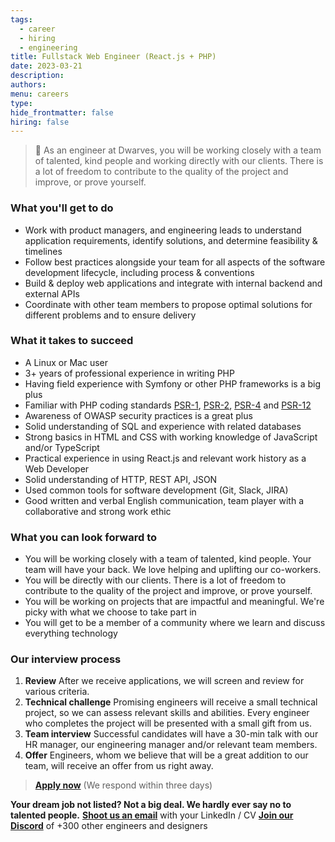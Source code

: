 ```yaml
---
tags:
  - career
  - hiring
  - engineering
title: Fullstack Web Engineer (React.js + PHP)
date: 2023-03-21
description:
authors:
menu: careers
type:
hide_frontmatter: false
hiring: false
---
```

> 🤝 As an engineer at Dwarves, you will be working closely with a team of talented, kind people and working directly with our clients. There is a lot of freedom to contribute to the quality of the project and improve, or prove yourself.

### What you'll get to do
- Work with product managers, and engineering leads to understand application requirements, identify solutions, and determine feasibility & timelines
- Follow best practices alongside your team for all aspects of the software development lifecycle, including process & conventions
- Build & deploy web applications and integrate with internal backend and external APIs
- Coordinate with other team members to propose optimal solutions for different problems and to ensure delivery

### What it takes to succeed
- A Linux or Mac user
- 3+ years of professional experience in writing PHP
- Having field experience with Symfony or other PHP frameworks is a big plus
- Familiar with PHP coding standards [PSR-1](https://www.php-fig.org/psr/psr-1/), [PSR-2](https://www.php-fig.org/psr/psr-2/), [PSR-4](https://www.php-fig.org/psr/psr-4/) and [PSR-12](https://www.php-fig.org/psr/psr-12/)
- Awareness of OWASP security practices is a great plus
- Solid understanding of SQL and experience with related databases
- Strong basics in HTML and CSS with working knowledge of JavaScript and/or TypeScript
- Practical experience in using React.js and relevant work history as a Web Developer
- Solid understanding of HTTP, REST API, JSON
- Used common tools for software development (Git, Slack, JIRA)
- Good written and verbal English communication, team player with a collaborative and strong work ethic

### What you can look forward to
- You will be working closely with a team of talented, kind people. Your team will have your back. We love helping and uplifting our co-workers.
- You will be directly with our clients. There is a lot of freedom to contribute to the quality of the project and improve, or prove yourself.
- You will be working on projects that are impactful and meaningful. We're picky with what we choose to take part in
- You will get to be a member of a community where we learn and discuss everything technology

### Our interview process
1. **Review**
After we receive applications, we will screen and review for various criteria.
2. **Technical challenge**
Promising engineers will receive a small technical project, so we can assess relevant skills and abilities. Every engineer who completes the project will be presented with a small gift from us.
3. **Team interview**
Successful candidates will have a 30-min talk with our HR manager, our engineering manager and/or relevant team members.
4. **Offer**
Engineers, whom we believe that will be a great addition to our team, will receive an offer from us right away.

> **[Apply now](mailto:spawn@d.foundation)** (We respond within three days)

**Your dream job not listed? Not a big deal. We hardly ever say no to talented people.**
[**Shoot us an email**](mailto:spawn@dwarvesv.com) with your LinkedIn / CV
[**Join our Discord**](https://discord.gg/dwarvesv) of +300 other engineers and designers